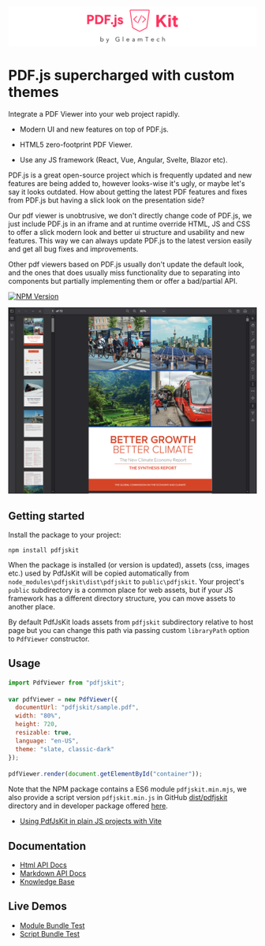 ![PdfJsKit Logo](https://raw.githubusercontent.com/GleamTech/PdfJsKit/master/images/logo-wide.svg "PdfJsKit Logo")

# PDF.js supercharged with custom themes

Integrate a PDF Viewer into your web project rapidly.

*   Modern UI and new features on top of PDF.js.

*   HTML5 zero-footprint PDF Viewer.

*   Use any JS framework (React, Vue, Angular, Svelte, Blazor etc).

PDF.js is a great open-source project which is frequently updated and new features are being added to, however looks-wise it's ugly, or maybe let's say it looks outdated. How about getting the latest PDF features and fixes from PDF.js but having a slick look on the presentation side?

Our pdf viewer is unobtrusive, we don't directly change code of PDF.js, we just include PDF.js in an iframe and at runtime override HTML, JS and CSS to offer a slick modern look and better ui structure and usability and new features. This way we can always update PDF.js to the latest version easily and get all bug fixes and improvements.

Other pdf viewers based on PDF.js usually don't update the default look, and the ones that does usually miss functionality due to separating into components but partially implementing them or offer a bad/partial API.

[![NPM Version](https://img.shields.io/npm/v/pdfjskit?style=for-the-badge)](https://www.npmjs.com/package/pdfjskit)

![PDF.js Custom Themes](https://raw.githubusercontent.com/GleamTech/PdfJsKit/master/images/pdf-js-custom-themes.png "PDF.js Custom Themes")

## Getting started

Install the package to your project:

```console
npm install pdfjskit
```

When the package is installed (or version is updated), assets (css, images etc.) used by PdfJsKit will be copied automatically from `node_modules\pdfjskit\dist\pdfjskit` to `public\pdfjskit`.
Your project's `public` subdirectory is a common place for web assets, but if your JS framework has a different directory structure, you can move assets to another place.

By default PdfJsKit loads assets from `pdfjskit` subdirectory relative to host page but you can change this path via passing custom `libraryPath` option to `PdfViewer` constructor.

## Usage

```js
import PdfViewer from "pdfjskit";

var pdfViewer = new PdfViewer({
  documentUrl: "pdfjskit/sample.pdf",
  width: "80%",
  height: 720,
  resizable: true,
  language: "en-US",
  theme: "slate, classic-dark"
});

pdfViewer.render(document.getElementById("container"));
```

Note that the NPM package contains a ES6 module `pdfjskit.min.mjs`, we also provide a script version `pdfjskit.min.js` in GitHub [dist/pdfjskit](https://github.com/GleamTech/PdfJsKit/tree/main/dist/pdfjskit) directory and in developer package offered [here](https://www.pdfjskit.com/try).

- [Using PdfJsKit in plain JS projects with Vite](https://github.com/GleamTech/PdfJsKit/tree/main/examples/pdfjskit-vite-example)

## Documentation

- [Html API Docs](https://gleamtech.github.io/PdfJsKit/dist/docs/)
- [Markdown API Docs](https://github.com/GleamTech/PdfJsKit/blob/main/APIDocs.md)
- [Knowledge Base](https://github.com/GleamTech/PdfJsKit/wiki)

## Live Demos

- [Module Bundle Test](https://gleamtech.github.io/PdfJsKit/dist/test-module.html)
- [Script Bundle Test](https://gleamtech.github.io/PdfJsKit/dist/test-script.html)
